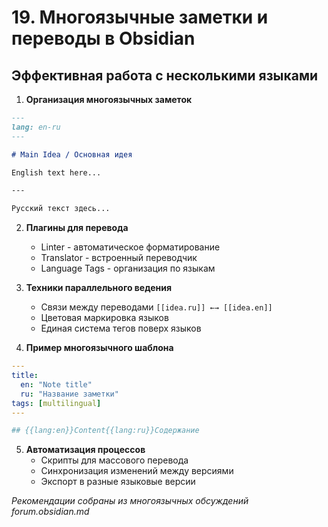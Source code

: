 # 19. Многоязычные заметки и переводы в Obsidian

## Эффективная работа с несколькими языками

1. **Организация многоязычных заметок**
```markdown
---
lang: en-ru
---

# Main Idea / Основная идея

English text here...

---

Русский текст здесь...
```

2. **Плагины для перевода**
   - Linter - автоматическое форматирование
   - Translator - встроенный переводчик
   - Language Tags - организация по языкам

3. **Техники параллельного ведения**
   - Связи между переводами `[[idea.ru]] ←→ [[idea.en]]`
   - Цветовая маркировка языков
   - Единая система тегов поверх языков

4. **Пример многоязычного шаблона**
```yaml
---
title:
  en: "Note title"
  ru: "Название заметки"
tags: [multilingual]
---

## {{lang:en}}Content{{lang:ru}}Содержание
```

5. **Автоматизация процессов**
   - Скрипты для массового перевода
   - Синхронизация изменений между версиями
   - Экспорт в разные языковые версии

*Рекомендации собраны из многоязычных обсуждений forum.obsidian.md*